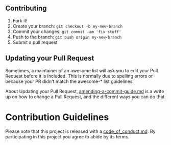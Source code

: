<meta name="robots" content="noindex" />

## Contributing

1. Fork it!
2. Create your branch: `git checkout -b my-new-branch`
3. Commit your changes: `git commit -am 'fix stuff'`
4. Push to the branch: `git push origin my-new-branch`
5. Submit a pull request

## Updating your Pull Request

Sometimes, a maintainer of an awesome list will ask you to edit your Pull Request before it is included. This is normally due to spelling errors or because your PR didn't match the awesome-* list guidelines.

About Updating your Pull Request, [amending-a-commit-guide.md](https://github.com/RichardLitt/knowledge/blob/master/github/amending-a-commit-guide.md) is a write up on how to change a Pull Request, and the different ways you can do that.

# Contribution Guidelines

Please note that this project is released with a [code_of_conduct.md](code_of_conduct.md). By participating in this project you agree to abide by its terms.

